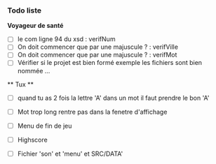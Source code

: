 ### Todo liste

__Voyageur de santé__

  - [ ] le com ligne 94 du xsd : verifNum
  - [ ] On doit commencer que par une majuscule ? : verifVille
  - [ ] On doit commencer que par une majuscule ? : verifMot
  - [ ] Vérifier si le projet est bien formé exemple les fichiers sont bien nommée ... 

** Tux **
  - [ ] quand tu as 2 fois la lettre 'A' dans un mot il faut prendre le bon 'A'
  - [ ] Mot trop long rentre pas dans la fenetre d'affichage
  - [ ] Menu de fin de jeu
  - [ ] Highscore
  - [ ] Fichier 'son' et 'menu' et SRC/DATA'

